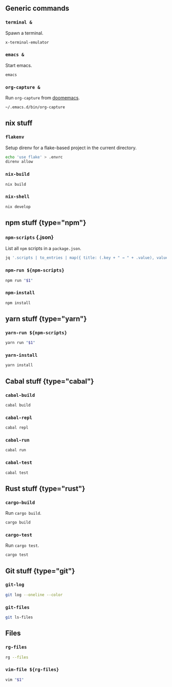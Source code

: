 ## Generic commands

### `terminal &`

Spawn a terminal.

```bash
x-terminal-emulator
```

### `emacs &`

Start emacs.

```bash
emacs
```

### `org-capture &`

Run `org-capture` from [doomemacs](https://github.com/doomemacs/doomemacs).

```bash
~/.emacs.d/bin/org-capture
```

## nix stuff

### `flakenv`

Setup direnv for a flake-based project in the current directory.

```bash
echo 'use flake' > .envrc
direnv allow
```

### `nix-build`

```bash
nix build
```

### `nix-shell`

```bash
nix develop
```

## npm stuff {type="npm"}

### `npm-scripts` {.json}

List all `npm` scripts in a `package.json`.

```bash
jq '.scripts | to_entries | map({ title: (.key + " → " + .value), value: .key })' package.json
```

### `npm-run ${npm-scripts}`

```bash
npm run "$1"
```

### `npm-install`

```bash
npm install
```

## yarn stuff {type="yarn"}

### `yarn-run ${npm-scripts}`

```bash
yarn run "$1"
```

### `yarn-install`

```bash
yarn install
```

## Cabal stuff {type="cabal"}

### `cabal-build`

```bash
cabal build
```

### `cabal-repl`

```bash
cabal repl
```

### `cabal-run`

```bash
cabal run
```

### `cabal-test`

```bash
cabal test
```

## Rust stuff {type="rust"}

### `cargo-build`

Run `cargo build`.

```sh
cargo build
```

### `cargo-test`

Run `cargo test`.

```sh
cargo test
```

## Git stuff {type="git"}

### `git-log`

```bash
git log --oneline --color
```

### `git-files`

```bash
git ls-files
```

## Files

### `rg-files`

```bash
rg --files
```

### `vim-file ${rg-files}`

```bash
vim "$1"
```

